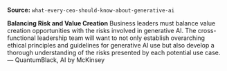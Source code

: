 **Source:** `what-every-ceo-should-know-about-generative-ai`

**Balancing Risk and Value Creation**
Business leaders must balance value creation opportunities with the risks involved in generative AI. The cross-functional leadership team will want to not only establish overarching ethical principles and guidelines for generative AI use but also develop a thorough understanding of the risks presented by each potential use case. — QuantumBlack, AI by McKinsey
